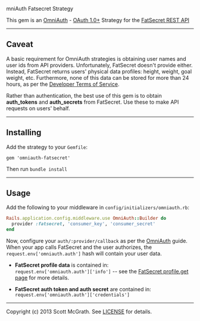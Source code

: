 mniAuth Fatsecret Strategy

This gem is an [OmniAuth] - [OAuth 1.0+] Strategy for the [FatSecret REST API]

[FatSecret REST API]: http://platform.fatsecret.com/api/Default.aspx?screen=rapih "FatSecret REST API"
[OmniAuth]: https://github.com/intridea/omniauth "OmniAuth"
[OAuth 1.0+]: https://github.com/pelle/oauth "OAuth 1.0+"

___
## Caveat

A basic requirement for OmniAuth strategies is obtaining user names and user ids
from API providers. Unfortunately, FatSecret doesn't provide either. Instead,
FatSecret returns users' physical data profiles: height, weight, goal weight,
etc. Furthermore, none of this data can be stored for more than 24 hours, as
per the [Developer Terms of Service]. 

Rather than authentication, the best use of this gem is to obtain 
__auth_tokens__ and __auth_secrets__ from FatSecret. Use these to make API
requests on users' behalf.

[Developer Terms of Service]: http://platform.fatsecret.com/api/Default.aspx?screen=rapisd "Developer Terms of Service"  
 
 ___
## Installing

 Add the strategy to your `Gemfile`:
 ```
 gem 'omniauth-fatsecret'
 ```
 Then run `bundle install`

 ___
## Usage
Add the following to your middleware in `config/initializers/omniauth.rb`:
```ruby
Rails.application.config.middleware.use OmniAuth::Builder do
  provider :fatsecret, 'consumer_key', 'consumer_secret'
end
```

Now, configure your `auth/:provider/callback` as per the [OmniAuth] guide.
When your app calls FatSecret and the user authorizes, the `request.env['omniauth.auth']` 
hash will contain your user data.  

* __FatSecret profile data__ is contained in:  
`request.env['omniauth.auth']['info']` -- see the [FatSecret profile.get page] for more details.

* __FatSecret auth token and auth secret__ are contained in:  
`request.env['omniauth.auth']['credentials']`

[FatSecret profile.get page]: http://platform.fatsecret.com/api/Default.aspx?screen=rapiref&method=profile.get "FatSecret profile.get page"  

---
Copyright (c) 2013 Scott McGrath. See [LICENSE] for details.

[LICENSE]: https://github.com/scrawlon/omniauth-fatsecret/blob/master/MIT-LICENSE "LICENSE"
